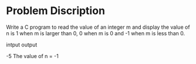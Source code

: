 # Problem Discription

Write a C program to read the value of an integer m and display the value of n is 1 when m is larger than 0, 0 when m is 0 and -1 when m is less than 0.


intput 					output

-5					The value of n = -1
